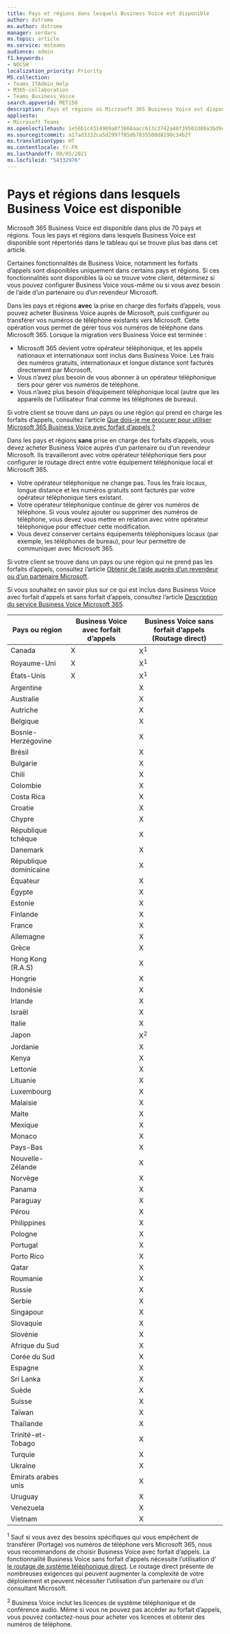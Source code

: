 ```yaml
---
title: Pays et régions dans lesquels Business Voice est disponible
author: dstrome
ms.author: dstrome
manager: serdars
ms.topic: article
ms.service: msteams
audience: admin
f1.keywords:
- NOCSH
localization_priority: Priority
MS.collection:
- Teams_ITAdmin_Help
- M365-collaboration
- Teams_Business_Voice
search.appverid: MET150
description: Pays et régions où Microsoft 365 Business Voice est disponible.
appliesto:
- Microsoft Teams
ms.openlocfilehash: 1e56b1c4314989a8f3868aacc613c3742a48f39502d80a3bd9cb8168e8d2549e
ms.sourcegitcommit: a17ad3332ca5d2997f85db7835500d8190c34b2f
ms.translationtype: HT
ms.contentlocale: fr-FR
ms.lasthandoff: 08/05/2021
ms.locfileid: "54332976"
---
```

# <a name="country-and-region-availability-for-business-voice"></a>Pays et régions dans lesquels Business Voice est disponible

Microsoft 365 Business Voice est disponible dans plus de 70 pays et régions. Tous les pays et régions dans lesquels Business Voice est disponible sont répertoriés dans le tableau qui se trouve plus bas dans cet article.

Certaines fonctionnalités de Business Voice, notamment les forfaits d’appels sont disponibles uniquement dans certains pays et régions. Si ces fonctionnalités sont disponibles là où se trouve votre client, déterminez si vous pouvez configurer Business Voice vous-même ou si vous avez besoin de l’aide d’un partenaire ou d’un revendeur Microsoft.

Dans les pays et régions **avec** la prise en charge des forfaits d’appels, vous pouvez acheter Business Voice auprès de Microsoft, puis configurer ou transférer vos numéros de téléphone existants vers Microsoft. Cette opération vous permet de gérer tous vos numéros de téléphone dans Microsoft 365. Lorsque la migration vers Business Voice est terminée :

- Microsoft 365 devient votre opérateur téléphonique, et les appels nationaux et internationaux sont inclus dans Business Voice. Les frais des numéros gratuits, internationaux et longue distance sont facturés directement par Microsoft.
- Vous n’avez plus besoin de vous abonner à un opérateur téléphonique tiers pour gérer vos numéros de téléphone.
- Vous n’avez plus besoin d’équipement téléphonique local (autre que les appareils de l’utilisateur final comme les téléphones de bureau).

Si votre client se trouve dans un pays ou une région qui prend en charge les forfaits d’appels, consultez l’article [Que dois-je me procurer pour utiliser Microsoft 365 Business Voice avec forfait d’appels ?](what-to-buy.md)

Dans les pays et régions **sans** prise en charge des forfaits d’appels, vous devez acheter Business Voice auprès d’un partenaire ou d’un revendeur Microsoft. Ils travailleront avec votre opérateur téléphonique tiers pour configurer le routage direct entre votre équipement téléphonique local et Microsoft 365.

- Votre opérateur téléphonique ne change pas. Tous les frais locaux, longue distance et les numéros gratuits sont facturés par votre opérateur téléphonique tiers existant.
- Votre opérateur téléphonique continue de gérer vos numéros de téléphone. Si vous voulez ajouter ou supprimer des numéros de téléphone, vous devez vous mettre en relation avec votre opérateur téléphonique pour effectuer cette modification.
- Vous devez conserver certains équipements téléphoniques locaux (par exemple, les téléphones de bureau), pour leur permettre de communiquer avec Microsoft 365.

Si votre client se trouve dans un pays ou une région qui ne prend pas les forfaits d’appels, consultez l’article [Obtenir de l’aide auprès d’un revendeur ou d’un partenaire Microsoft](reseller-partner-support.md).

Si vous souhaitez en savoir plus sur ce qui est inclus dans Business Voice avec forfait d’appels et sans forfait d’appels, consultez l’article [Description du service Business Voice Microsoft 365](/office365/servicedescriptions/microsoft-365-business-voice-service-description).

| Pays ou région    | Business Voice avec forfait d’appels | Business Voice sans forfait d’appels (Routage direct) |
|----------------------|----------------------------------|-----------------------------------------------------|
| Canada               | X                                | X<sup>1</sup>                                       |
| Royaume-Uni       | X                                | X<sup>1</sup>                                       |
| États-Unis        | X                                | X<sup>1</sup>                                       |
| Argentine            |                                  | X                                                   |
| Australie            |                                  | X                                                   |
| Autriche              |                                  | X                                                   |
| Belgique              |                                  | X                                                   |
| Bosnie-Herzégovine |                                  | X                                                   |
| Brésil               |                                  | X                                                   |
| Bulgarie             |                                  | X                                                   |
| Chili                |                                  | X                                                   |
| Colombie             |                                  | X                                                   |
| Costa Rica           |                                  | X                                                   |
| Croatie              |                                  | X                                                   |
| Chypre               |                                  | X                                                   |
| République tchèque       |                                  | X                                                   |
| Danemark              |                                  | X                                                   |
| République dominicaine   |                                  | X                                                   |
| Équateur              |                                  | X                                                   |
| Égypte                |                                  | X                                                   |
| Estonie              |                                  | X                                                   |
| Finlande              |                                  | X                                                   |
| France               |                                  | X                                                   |
| Allemagne              |                                  | X                                                   |
| Grèce               |                                  | X                                                   |
| Hong Kong (R.A.S)        |                                  | X                                                   |
| Hongrie              |                                  | X                                                   |
| Indonésie            |                                  | X                                                   |
| Irlande              |                                  | X                                                   |
| Israël               |                                  | X                                                   |
| Italie                |                                  | X                                                   |
| Japon                |                                  | X<sup>2</sup>                                       |
| Jordanie               |                                  | X                                                   |
| Kenya                |                                  | X                                                   |
| Lettonie               |                                  | X                                                   |
| Lituanie            |                                  | X                                                   |
| Luxembourg           |                                  | X                                                   |
| Malaisie             |                                  | X                                                   |
| Malte                |                                  | X                                                   |
| Mexique               |                                  | X                                                   |
| Monaco               |                                  | X                                                   |
| Pays-Bas          |                                  | X                                                   |
| Nouvelle-Zélande          |                                  | X                                                   |
| Norvège               |                                  | X                                                   |
| Panama               |                                  | X                                                   |
| Paraguay             |                                  | X                                                   |
| Pérou                 |                                  | X                                                   |
| Philippines          |                                  | X                                                   |
| Pologne               |                                  | X                                                   |
| Portugal             |                                  | X                                                   |
| Porto Rico          |                                  | X                                                   |
| Qatar                |                                  | X                                                   |
| Roumanie              |                                  | X                                                   |
| Russie               |                                  | X                                                   |
| Serbie               |                                  | X                                                   |
| Singapour            |                                  | X                                                   |
| Slovaquie             |                                  | X                                                   |
| Slovénie             |                                  | X                                                   |
| Afrique du Sud         |                                  | X                                                   |
| Corée du Sud          |                                  | X                                                   |
| Espagne                |                                  | X                                                   |
| Sri Lanka            |                                  | X                                                   |
| Suède               |                                  | X                                                   |
| Suisse          |                                  | X                                                   |
| Taïwan               |                                  | X                                                   |
| Thaïlande             |                                  | X                                                   |
| Trinité-et-Tobago  |                                  | X                                                   |
| Turquie               |                                  | X                                                   |
| Ukraine              |                                  | X                                                   |
| Émirats arabes unis |                                  | X                                                   |
| Uruguay              |                                  | X                                                   |
| Venezuela            |                                  | X                                                   |
| Vietnam              |                                  | X                                                   |

<sup>1</sup>  Sauf si vous avez des besoins spécifiques qui vous empêchent de transférer (Portage) vos numéros de téléphone vers Microsoft 365, nous vous recommandons de choisir Business Voice avec forfait d’appels. La fonctionnalité Business Voice sans forfait d’appels nécessite l’utilisation d' [le routage de système téléphonique direct](../direct-routing-landing-page.md). Le routage direct présente de nombreuses exigences qui peuvent augmenter la complexité de votre déploiement et peuvent nécessiter l’utilisation d’un partenaire ou d’un consultant Microsoft.

<sup>2</sup>  Business Voice inclut les licences de système téléphonique et de conférence audio. Même si vous ne pouvez pas accéder au forfait d’appels, vous pouvez contactez-nous pour acheter vos licences et obtenir des numéros de téléphone.
